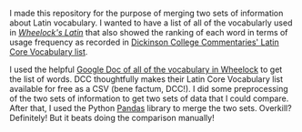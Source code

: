 I made this repository for the purpose of merging two sets of information about Latin vocabulary. I wanted to have a list of all of the vocabularly used in [_Wheelock's Latin_](http://www.wheelockslatin.com/) that also showed the ranking of each word in terms of usage frequency as recorded in [Dickinson College Commentaries' Latin Core Vocabulary list](https://dcc.dickinson.edu/latin-core-list1).

I used the helpful [Google Doc of all of the vocabulary in Wheelock](https://docs.google.com/document/d/19_exhKRH1rVIL2yE_dc8jLk6zPwsb-r4os-BX43k6RE/edit?usp=sharing) to get the list of words. DCC thoughtfully makes their Latin Core Vocabulary list available for free as a CSV (bene factum, DCC!). I did some preprocessing of the two sets of information to get two sets of data that I could compare. After that, I used the Python [Pandas](https://pandas.pydata.org/) library to merge the two sets. Overkill? Definitely! But it beats doing the comparison manually!
